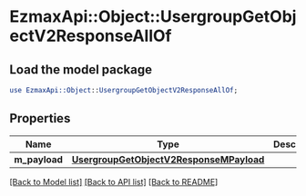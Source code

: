 # EzmaxApi::Object::UsergroupGetObjectV2ResponseAllOf

## Load the model package
```perl
use EzmaxApi::Object::UsergroupGetObjectV2ResponseAllOf;
```

## Properties
Name | Type | Description | Notes
------------ | ------------- | ------------- | -------------
**m_payload** | [**UsergroupGetObjectV2ResponseMPayload**](UsergroupGetObjectV2ResponseMPayload.md) |  | 

[[Back to Model list]](../README.md#documentation-for-models) [[Back to API list]](../README.md#documentation-for-api-endpoints) [[Back to README]](../README.md)


